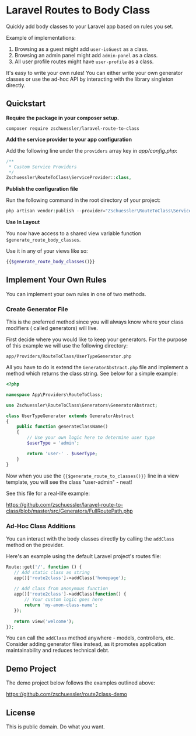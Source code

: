 # Laravel Routes to Body Class

Quickly add body classes to your Laravel app based on rules you set.

Example of implementations:

1. Browsing as a guest might add `user-isGuest` as a class.
2. Browsing an admin panel might add `admin-panel` as a class.
3. All user profile routes might have `user-profile` as a class.

It's easy to write your own rules! You can either write your own generator classes
or use the ad-hoc API by interacting with the library singleton directly.

## Quickstart

**Require the package in your composer setup.**

```
composer require zschuessler/laravel-route-to-class
```

**Add the service provider to your app configuration**

Add the following line under the `providers` array key in *app/config.php*:

```php
/**
 * Custom Service Providers
 */
Zschuessler\RouteToClass\ServiceProvider::class,
```

**Publish the configuration file**

Run the following command in the root directory of your project:

```php
php artisan vendor:publish --provider="Zschuessler\RouteToClass\ServiceProvider"
```

**Use In Layout**

You now have access to a shared view variable function `$generate_route_body_classes`.
 
Use it in any of your views like so:

```php
{{$generate_route_body_classes()}}

```

## Implement Your Own Rules

You can implement your own rules in one of two methods.

### Create Generator File

This is the preferred method since you will always know where your class modifiers (
called generators) will live.

First decide where you would like to keep your generators. For the purpose of this example
we will use the following directory:

`app/Providers/RouteToClass/UserTypeGenerator.php`

All you have to do is extend the `GeneratorAbstract.php` file and implement a method
which returns the class string. See below for a simple example:

```php
<?php

namespace App\Providers\RouteToClass;

use Zschuessler\RouteToClass\Generators\GeneratorAbstract;

class UserTypeGenerator extends GeneratorAbstract
{
    public function generateClassName()
    {
        // Use your own logic here to determine user type
        $userType = 'admin';

        return 'user-' . $userType;
    }
}
```

Now when you use the `{{$generate_route_to_classes()}}` line in a view template, you will
see the class "user-admin" - neat!

See this file for a real-life example:

https://github.com/zschuessler/laravel-route-to-class/blob/master/src/Generators/FullRoutePath.php

### Ad-Hoc Class Additions

You can interact with the body classes directly by calling the `addClass` method on the
provider.
 
Here's an example using the default Laravel project's routes file:
 
 ```php
Route::get('/', function () {
    // Add static class as string
    app()['route2class']->addClass('homepage');
    
    // Add class from anonymous function
    app()['route2class']->addClass(function() {
        // Your custom logic goes here
        return 'my-anon-class-name';
    });
    
    return view('welcome');
});
```

You can call the `addClass` method anywhere - models, controllers, etc. Consider adding
generator files instead, as it promotes application maintainability and reduces technical debt.

## Demo Project

The demo project below follows the examples outlined above:

https://github.com/zschuessler/route2class-demo

## License

This is public domain. Do what you want.